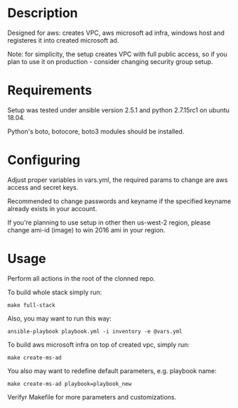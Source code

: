 # Description

Designed for aws: creates VPC, aws microsoft ad infra, windows host and registeres it into created microsoft ad.

Note: for simplicity, the setup creates VPC with full public access, so if you plan to use it on production - consider changing security group setup.

# Requirements

Setup was tested under ansible version 2.5.1 and python 2.7.15rc1 on ubuntu 18.04.

Python's boto, botocore, boto3 modules should be installed.

# Configuring

Adjust proper variables in vars.yml, the required params to change are aws access and secret keys. 

Recommended to change passwords and keyname if the specified keyname already exists in your account.

If you're planning to use setup in other then us-west-2 region, please change ami-id (image) to win 2016 ami in your region. 

# Usage

Perform all actions in the root of the clonned repo.

To build whole stack simply run:
```
make full-stack
```
Also, you may want to run this way:
```
ansible-playbook playbook.yml -i inventory -e @vars.yml
```
To build aws microsoft infra on top of created vpc, simply run:
```
make create-ms-ad
```
You also may want to redefine default parameters, e.g. playbook name:
```
make create-ms-ad playbook=playbook_new
```
Verifyr Makefile for more parameters and customizations.
